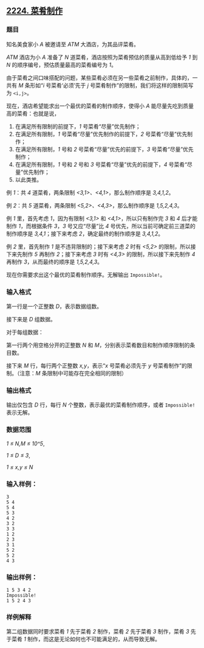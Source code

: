 ## [2224. 菜肴制作](https://www.acwing.com/problem/content/2226/)

### 题目

知名美食家小 *A* 被邀请至 *ATM* 大酒店，为其品评菜肴。

*ATM* 酒店为小 *A* 准备了 *N* 道菜肴，酒店按照为菜肴预估的质量从高到低给予 *1* 到 *N* 的顺序编号，预估质量最高的菜肴编号为 *1*。

由于菜肴之间口味搭配的问题，某些菜肴必须在另一些菜肴之前制作，具体的，一共有 *M* 条形如“*i* 号菜肴‘必须’先于 *j* 号菜肴制作”的限制，我们将这样的限制简写为 `<i,j>`。

现在，酒店希望能求出一个最优的菜肴的制作顺序，使得小 *A* 能尽量先吃到质量高的菜肴：也就是说，

1. 在满足所有限制的前提下，*1* 号菜肴“尽量”优先制作；
2. 在满足所有限制，*1* 号菜肴“尽量”优先制作的前提下，*2* 号菜肴“尽量”优先制作；
3. 在满足所有限制，*1* 号和 *2* 号菜肴“尽量”优先的前提下，*3* 号菜肴“尽量”优先制作；
4. 在满足所有限制，*1* 号和 *2* 号和 *3* 号菜肴“尽量”优先的前提下，*4* 号菜肴“尽量”优先制作；
5. 以此类推。

例 *1*：共 *4* 道菜肴，两条限制 *<3,1>、<4,1>*，那么制作顺序是 *3,4,1,2*。

例 *2*：共 *5* 道菜肴，两条限制 *<5,2>、<4,3>*，那么制作顺序是 *1,5,2,4,3*。

例 *1* 里，首先考虑 *1*，因为有限制 *<3,1>* 和 *<4,1>*，所以只有制作完 *3* 和 *4* 后才能制作 *1*，而根据条件 *3*，*3* 号又应“尽量”比 *4* 号优先，所以当前可确定前三道菜的制作顺序是 *3,4,1*；接下来考虑 *2*，确定最终的制作顺序是 *3,4,1,2*。

例 *2* 里，首先制作 *1* 是不违背限制的；接下来考虑 *2* 时有 *<5,2>* 的限制，所以接下来先制作 *5* 再制作 *2*；接下来考虑 *3* 时有 *<4,3>* 的限制，所以接下来先制作 *4* 再制作 *3*，从而最终的顺序是 *1,5,2,4,3*。

现在你需要求出这个最优的菜肴制作顺序。无解输出 `Impossible!`。

### 输入格式

第一行是一个正整数 *D*，表示数据组数。

接下来是 *D* 组数据。

对于每组数据：

第一行两个用空格分开的正整数 *N* 和 *M*，分别表示菜肴数目和制作顺序限制的条目数。

接下来 *M* 行，每行两个正整数 *x,y*，表示“*x* 号菜肴必须先于 *y* 号菜肴制作”的限制。（注意：*M* 条限制中可能存在完全相同的限制）

### 输出格式

输出仅包含 *D* 行，每行 *N* 个整数，表示最优的菜肴制作顺序，或者 `Impossible!` 表示无解。

### 数据范围

*1 ≤ N,M ≤ 10^5*,

*1 ≤ D ≤ 3*,

*1 ≤ x,y ≤ N*

### 输入样例：

```
3
5 4
5 4
5 3
4 2
3 2
3 3
1 2
2 3
3 1
5 2
5 2
4 3
```

### 输出样例：

```
1 5 3 4 2
Impossible!
1 5 2 4 3
```

### 样例解释

第二组数据同时要求菜肴 *1* 先于菜肴 *2* 制作，菜肴 *2* 先于菜肴 *3* 制作，菜肴 *3* 先于菜肴 *1* 制作，而这是无论如何也不可能满足的，从而导致无解。
